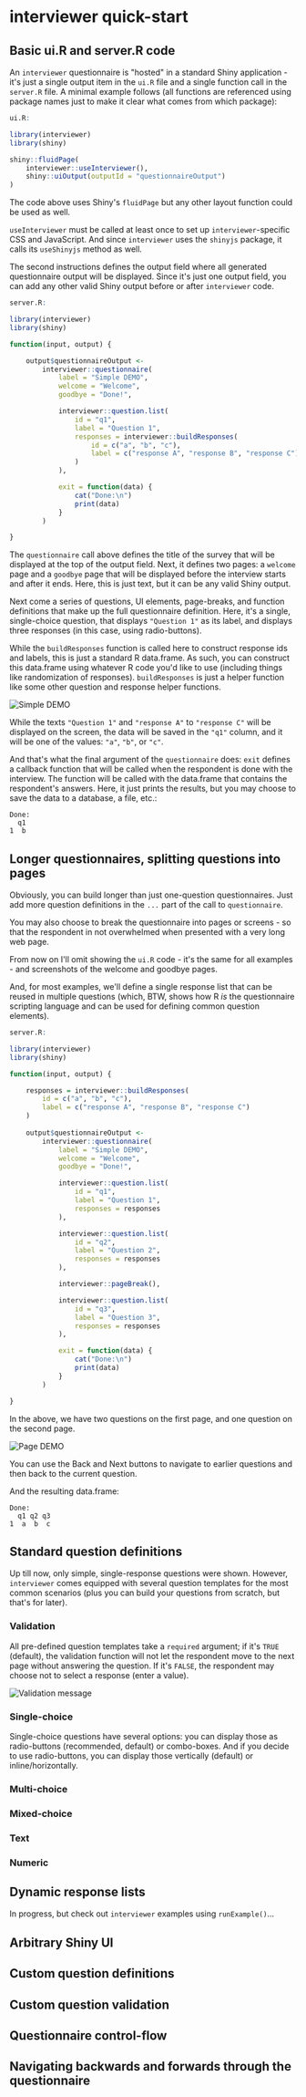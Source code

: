 # interviewer quick-start

## Basic ui.R and server.R code

An `interviewer` questionnaire is "hosted" in a standard Shiny application - it's just 
a single output item in the `ui.R` file and a single function call in the `server.R` file.
A minimal example follows (all functions are referenced using package names
just to make it clear what comes from which package):

```r
ui.R:

library(interviewer)
library(shiny)

shiny::fluidPage(
    interviewer::useInterviewer(),
    shiny::uiOutput(outputId = "questionnaireOutput")
)
```

The code above uses Shiny's `fluidPage` but any other layout function could be used as well.

`useInterviewer` must be called at least once to set up `interviewer`-specific CSS and JavaScript.
And since `interviewer` uses the `shinyjs` package, it calls its `useShinyjs` method as well.

The second instructions defines the output field where all generated questionnaire output
will be displayed. Since it's just one output field, you can add any other valid Shiny output
before or after `interviewer` code.

```r
server.R:

library(interviewer)
library(shiny)

function(input, output) {

    output$questionnaireOutput <-
        interviewer::questionnaire(
            label = "Simple DEMO",
            welcome = "Welcome",
            goodbye = "Done!",

            interviewer::question.list(
                id = "q1",
                label = "Question 1",
                responses = interviewer::buildResponses(
                    id = c("a", "b", "c"),
                    label = c("response A", "response B", "response C")
                )
            ),

            exit = function(data) {
                cat("Done:\n")
                print(data)
            }
        )

}
```

The `questionnaire` call above defines the title of the survey that will be displayed
at the top of the output field. Next, it defines two pages: a `welcome` page and a `goodbye` page
that will be displayed before the interview starts and after it ends. Here, this is just text,
but it can be any valid Shiny output.

Next come a series of questions, UI elements, page-breaks, and function definitions
that make up the full questionnaire definition. Here, it's a single, single-choice question,
that displays `"Question 1"` as its label, and displays three responses (in this case, using radio-buttons).

While the `buildResponses` function is called here to construct response ids and labels,
this is just a standard R data.frame. As such, you can construct this data.frame using
whatever R code you'd like to use (including things like randomization of responses).
`buildResponses` is just a helper function like some other question and response helper functions.

![Simple DEMO](https://github.com/mtrybulec/interviewer/blob/master/img/simple-demo.png "Simple DEMO")

While the texts `"Question 1"` and `"response A"` to `"response C"` will be displayed on the screen,
the data will be saved in the `"q1"` column, and it will be one of the values: `"a"`, `"b"`, or `"c"`.

And that's what the final argument of the `questionnaire` does: `exit` defines a callback function
that will be called when the respondent is done with the interview. The function will be called
with the data.frame that contains the respondent's answers. Here, it just prints the results,
but you may choose to save the data to a database, a file, etc.:

```
Done:
  q1
1  b
```

## Longer questionnaires, splitting questions into pages

Obviously, you can build longer than just one-question questionnaires.
Just add more question definitions in the `...` part of the call to `questionnaire`.

You may also choose to break the questionnaire into pages or screens -
so that the respondent in not overwhelmed when presented with a very long web page.

From now on I'll omit showing the `ui.R` code - it's the same for all examples -
and screenshots of the welcome and goodbye pages.

And, for most examples, we'll define a single response list that can be reused
in multiple questions (which, BTW, shows how R *is* the questionnaire scripting language
and can be used for defining common question elements).

```r
server.R:

library(interviewer)
library(shiny)

function(input, output) {

    responses = interviewer::buildResponses(
        id = c("a", "b", "c"),
        label = c("response A", "response B", "response C")
    )
    
    output$questionnaireOutput <-
        interviewer::questionnaire(
            label = "Simple DEMO",
            welcome = "Welcome",
            goodbye = "Done!",

            interviewer::question.list(
                id = "q1",
                label = "Question 1",
                responses = responses
            ),

            interviewer::question.list(
                id = "q2",
                label = "Question 2",
                responses = responses
            ),

            interviewer::pageBreak(),

            interviewer::question.list(
                id = "q3",
                label = "Question 3",
                responses = responses
            ),

            exit = function(data) {
                cat("Done:\n")
                print(data)
            }
        )

}
```

In the above, we have two questions on the first page, and one question on the second page.

![Page DEMO](https://github.com/mtrybulec/interviewer/blob/master/img/page-demo.png "Page DEMO")

You can use the Back and Next buttons to navigate to earlier questions
and then back to the current question.

And the resulting data.frame:

```
Done:
  q1 q2 q3
1  a  b  c
```

## Standard question definitions

Up till now, only simple, single-response questions were shown. However, `interviewer` comes
equipped with several question templates for the most common scenarios
(plus you can build your questions from scratch, but that's for later).

### Validation

All pre-defined question templates take a `required` argument; if it's `TRUE` (default),
the validation function will not let the respondent move to the next page without answering the question.
If it's `FALSE`, the respondent may choose not to select a response (enter a value).

![Validation message](https://github.com/mtrybulec/interviewer/blob/master/img/validation.png "Standard validation")

### Single-choice

Single-choice questions have several options: you can display those as radio-buttons (recommended, default)
or combo-boxes. And if you decide to use radio-buttons, you can display those vertically (default) or inline/horizontally.

### Multi-choice

### Mixed-choice

### Text

### Numeric

## Dynamic response lists

In progress, but check out `interviewer` examples using `runExample()`...

## Arbitrary Shiny UI

## Custom question definitions

## Custom question validation

## Questionnaire control-flow

## Navigating backwards and forwards through the questionnaire
